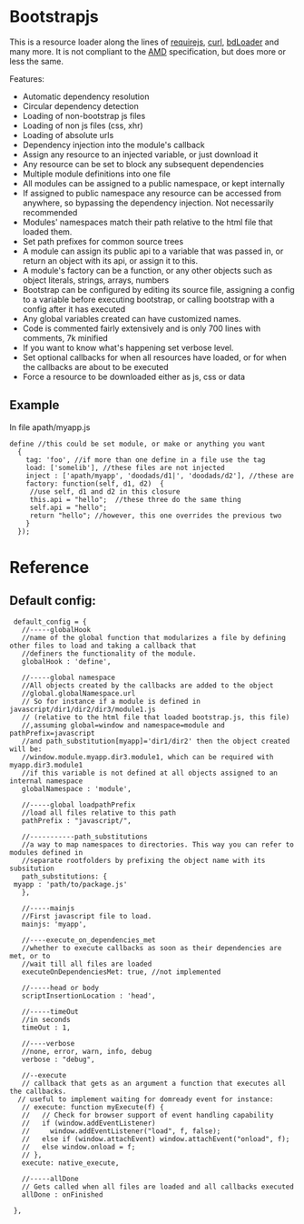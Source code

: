 Bootstrapjs
=========

This is a resource loader along the lines of [requirejs], [curl],
[bdLoader] and many more. It is not compliant to the [AMD] specification,
but does more or less the same. 

Features:

* Automatic dependency resolution
* Circular dependency detection
* Loading of non-bootstrap js files 
* Loading of non js files (css, xhr)
* Loading of absolute urls
* Dependency injection into the module's callback
* Assign any resource to an injected variable, or just download it
* Any resource can be set to block any subsequent dependencies
* Multiple module definitions into one file
* All modules can be assigned to a public namespace, or kept
  internally
* If assigned to public namespace any resource can be accessed from
  anywhere, so bypassing the dependency injection. Not necessarily recommended
* Modules' namespaces match their path relative to the html file that
  loaded them.
* Set path prefixes for common source trees
* A module can assign its public api to a variable that
  was passed in, or return an object with its api, or assign it to this.
* A module's factory can be a function, or any other objects such as object
  literals, strings, arrays, numbers
* Bootstrap can be configured by editing its source file, assigning a
  config to a variable before executing bootstrap, or
  calling bootstrap with a config after it has executed  
* Any global variables created can have customized names.
* Code is commented fairly extensively and is only 700 lines with
  comments, 7k minified
* If you want to know what's happening set verbose level.
* Set optional callbacks for when all resources have loaded, or for
  when the callbacks are about to be executed 
* Force a resource to be downloaded either as js, css or data  
  
Example
------
  
 In file apath/myapp.js 
 
	define //this could be set module, or make or anything you want
	  {
		tag: 'foo',	//if more than one define in a file use the tag
		load: ['somelib'], //these files are not injected
		inject : ['apath/myapp', 'doodads/d1|', 'doodads/d2'], //these are
		factory: function(self, d1, d2)  { 
		 //use self, d1 and d2 in this closure
		 this.api = "hello";  //these three do the same thing
		 self.api = "hello";
		 return "hello"; //however, this one overrides the previous two
		}
	  });
	  
	  
Reference
====

  
Default config: 
----- 
  
  
     default_config = {
       //-----globalHook
       //name of the global function that modularizes a file by defining other files to load and taking a callback that
       //definers the functionality of the module.
       globalHook : 'define',
       
       //-----global namespace
       //All objects created by the callbacks are added to the object 
       //global.globalNamespace.url
       // So for instance if a module is defined in javascript/dir1/dir2/dir3/module1.js 
       // (relative to the html file that loaded bootstrap.js, this file)
       //,assuming global=window and namespace=module and pathPrefix=javascript
       //and path_substitution[myapp]='dir1/dir2' then the object created will be:
       //window.module.myapp.dir3.module1, which can be required with myapp.dir3.module1
       //if this variable is not defined at all objects assigned to an internal namespace
       globalNamespace : 'module',
       
       //-----global loadpathPrefix
       //load all files relative to this path
       pathPrefix : "javascript/",
       
       //-----------path_substitutions 
       //a way to map namespaces to directories. This way you can refer to modules defined in 
       //separate rootfolders by prefixing the object name with its subsitution
       path_substitutions: {
	 myapp : 'path/to/package.js'
       },
       
       //-----mainjs     
       //First javascript file to load.
       mainjs: 'myapp',
       
       //----execute_on_dependencies_met 
       //whether to execute callbacks as soon as their dependencies are met, or to 
       //wait till all files are loaded
       executeOnDependenciesMet: true, //not implemented

       //-----head or body
       scriptInsertionLocation : 'head',
       
       //-----timeOut 
       //in seconds  
       timeOut : 1,
       
       //----verbose
       //none, error, warn, info, debug 
       verbose : "debug",
       
       //--execute
       // callback that gets as an argument a function that executes all the callbacks.
      // useful to implement waiting for domready event for instance:
       // execute: function myExecute(f) {
       //   // Check for browser support of event handling capability
       //   if (window.addEventListener)
       //     window.addEventListener("load", f, false);
       //   else if (window.attachEvent) window.attachEvent("onload", f);
       //   else window.onload = f;
       // },
       execute: native_execute,
        
       //-----allDone 
       // Gets called when all files are loaded and all callbacks executed
       allDone : onFinished

     },
  
  
  


[requirejs]: http://daringfireball.net/
[AMD]: http://wiki.commonjs.org/wiki/Modules/AsynchronousDefinition
[curl]: https://github.com/unscriptable/curl
[bdLoader]: http://bdframework.org/bdLoad/
